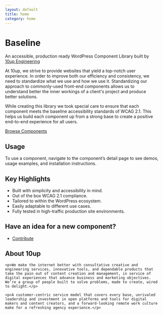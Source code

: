 ```yaml
---
layout: default
title: home
category: home
---
```


<div class="u-align-center--small">
<h1>Baseline</h1>
<p class="u-lighten u-spacing__bottom--large">
	An accessible, production ready WordPress Component Library built by
	<a href="https://10up.github.io/Engineering-Best-Practices/">10up
	Engineering</a>
</p>
</div>

<p>
	At 10up, we strive to provide websites that yield a top-notch user
	experience. In order to improve both our efficiency and consistency, we
	need to standardize what we use and how we use it. Standardizing our
	approach to commonly-used front-end components allows us to understand
	better the inner workings of a client's project and produce better
	solutions.
</p>

<p>
	While creating this library we took special care to ensure that each
	component meets the baseline accessibility standards of WCAG 2.1. This helps
	 us build each component up from a strong base to create a positive
	 end-to-end experience for all users.
</p>

<div class="u-spacing__top--large u-spacing__bottom--large">
	<a href="{{ site.baseurl }}/components" class="button">Browse Components</a>
</div>

<h2>Usage</h2>

<p>To use a component, navigate to the component’s detail page to see demos, usage examples, and installation instructions.</p>

<h2>Key Highlights</h2>
<ul>
	<li>Built with simplicity and accessibility in mind.</li>
	<li>Out of the box WCAG 2.1 compliance.</li>
	<li>Tailored to within the WordPress ecosystem.</li>
	<li>Easily adaptable to different use cases.</li>
	<li>Fully tested in high-traffic production site environments.</li>
</ul>

<div class="u-align-center c-callout">
	<h2>Have an idea for a new component?</h2>
	<ul class="u-max-width--none list-inline list-clean">
		<li>
			<a href="{{ site.baseurl }}/contributing" class="button button--secondary">
				Contribute
			</a>
		</li>
	</ul>

</div>

<div class="u-spacing__top--large u-spacing__bottom--large">
	<h2>About 10up</h2>

    <p>We make the internet better with consultative creative and engineering services, innovative tools, and dependable products that take the pain out of content creation and management, in service of digital experiences that advance business and marketing objectives. We’re a group of people built to solve problems, made to create, wired to delight.</p>

    <p>A customer-centric service model that covers every base, unrivaled leadership and investment in open platforms and tools for digital makers and content creators, and a forward-looking remote work culture make for a refreshing agency experience.</p>

</div>
